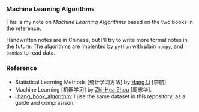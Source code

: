 ### Machine Learning Algorithms 

This is my note on *Machine Learning Algorithms* based on the two books in the reference. 

Handwritten notes are in Chinese, but I'll try to write more formal notes in the future. The algorithms are implented by `python` with plain `numpy`, and `pandas` to read data. 

### Reference

- Statistical Learning Methods [统计学习方法] by [Hang Li](http://www.hangli-hl.com/index.html) [李航].
- Machine Learning [机器学习] by [Zhi-Hua Zhou](http://cs.nju.edu.cn/zhouzh/) [周志华].
- [lihang_book_algorithm](https://github.com/WenDesi/lihang_book_algorithm): I use the same dataset in this repository, as a guide and comprasison. 
